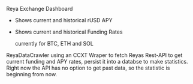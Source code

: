 Reya Exchange Dashboard
- Shows current and historical rUSD APY
- Shows current and historical Funding Rates

  currently for BTC, ETH and SOL

ReyaDataCrawler using an CCXT Wraper to fetch Reyas Rest-API to get current funding and APY rates, persist it into a databse
to make statistics. 
Right now the API has no option to get past data, so the statistic is beginning from now.
